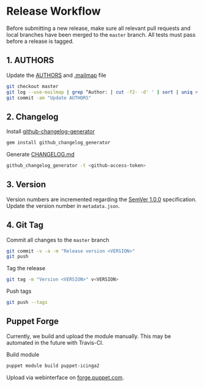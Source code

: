 # Release Workflow
Before submitting a new release, make sure all relevant pull requests and local branches have been merged to the `master`
branch. All tests must pass before a release is tagged.


## 1. AUTHORS
Update the [AUTHORS] and [.mailmap] file

``` bash
git checkout master
git log --use-mailmap | grep ^Author: | cut -f2- -d' ' | sort | uniq > AUTHORS
git commit -am "Update AUTHORS"
```

## 2. Changelog
Install [github-changelog-generator]
```bash
gem install github_changelog_generator
```

Generate [CHANGELOG.md]
```bash
github_changelog_generator -t <github-access-token>
```

## 3. Version
Version numbers are incremented regarding the [SemVer 1.0.0] specification. 
Update the version number in `metadata.json`.

## 4. Git Tag
Commit all changes to the `master` branch

``` bash
git commit -v -a -m "Release version <VERSION>"
git push
```

Tag the release

``` bash
git tag -m "Version <VERSION>" v<VERSION>
```

Push tags

``` bash
git push --tags
```


## Puppet Forge
Currently, we build and upload the module manually. This may be automated in the future with Travis-CI.

Build module
```bash
puppet module build puppet-icinga2
```
Upload via webinterface on [forge.puppet.com].

[github-changelog-generator]: https://github.com/skywinder/github-changelog-generator
[SemVer 1.0.0]: http://semver.org/spec/v1.0.0.html
[CHANGELOG.md]: CHANGELOG.md
[dev.icinga.com]: https://dev.icinga.com/puppet-icinga2-rewrite
[AUTHORS]: AUTHORS
[.mailmap]: .mailmap
[forge.puppet.com]: https://forge.puppet.com/